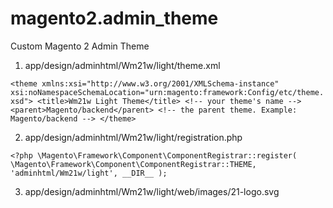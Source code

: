 # magento2.admin_theme
Custom Magento 2 Admin Theme

1. app/design/adminhtml/Wm21w/light/theme.xml

`<theme xmlns:xsi="http://www.w3.org/2001/XMLSchema-instance" xsi:noNamespaceSchemaLocation="urn:magento:framework:Config/etc/theme.xsd">
     <title>Wm21w Light Theme</title> <!-- your theme's name -->
     <parent>Magento/backend</parent> <!-- the parent theme. Example: Magento/backend -->
 </theme>
 `

2. app/design/adminhtml/Wm21w/light/registration.php

`<?php
 \Magento\Framework\Component\ComponentRegistrar::register(
     \Magento\Framework\Component\ComponentRegistrar::THEME,
     'adminhtml/Wm21w/light',
     __DIR__
 );`
 
 3. app/design/adminhtml/Wm21w/light/web/images/21-logo.svg